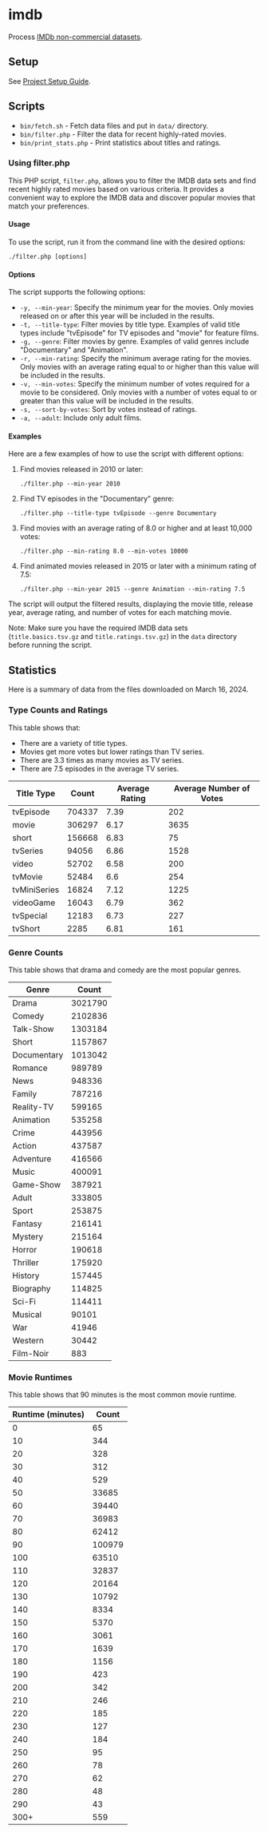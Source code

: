 # imdb
Process [IMDb non-commercial datasets](https://developer.imdb.com/non-commercial-datasets/).

## Setup

See [Project Setup Guide](docs/setup_guide.md).

## Scripts

* `bin/fetch.sh` - Fetch data files and put in `data/` directory.
* `bin/filter.php` - Filter the data for recent highly-rated movies.
* `bin/print_stats.php` - Print statistics about titles and ratings.

### Using filter.php

This PHP script, `filter.php`, allows you to filter the IMDB data sets and find
recent highly rated movies based on various criteria. It provides a convenient
way to explore the IMDB data and discover popular movies that match your
preferences.

#### Usage

To use the script, run it from the command line with the desired options:

```
./filter.php [options]
```

#### Options

The script supports the following options:

- `-y, --min-year`: Specify the minimum year for the movies. Only movies
  released on or after this year will be included in the results.
- `-t, --title-type`: Filter movies by title type. Examples of valid title types
  include "tvEpisode" for TV episodes and "movie" for feature films.
- `-g, --genre`: Filter movies by genre. Examples of valid genres include
  "Documentary" and "Animation".
- `-r, --min-rating`: Specify the minimum average rating for the movies. Only
  movies with an average rating equal to or higher than this value will be
  included in the results.
- `-v, --min-votes`: Specify the minimum number of votes required for a movie to
  be considered. Only movies with a number of votes equal to or greater than
  this value will be included in the results.
- `-s, --sort-by-votes`: Sort by votes instead of ratings.
- `-a, --adult`: Include only adult films.

#### Examples

Here are a few examples of how to use the script with different options:

1. Find movies released in 2010 or later:
   ```
   ./filter.php --min-year 2010
   ```

2. Find TV episodes in the "Documentary" genre:
   ```
   ./filter.php --title-type tvEpisode --genre Documentary
   ```

3. Find movies with an average rating of 8.0 or higher and at least 10,000
votes:
   ```
   ./filter.php --min-rating 8.0 --min-votes 10000
   ```

4. Find animated movies released in 2015 or later with a minimum rating of 7.5:
   ```
   ./filter.php --min-year 2015 --genre Animation --min-rating 7.5
   ```

The script will output the filtered results, displaying the movie title, release
year, average rating, and number of votes for each matching movie.

Note: Make sure you have the required IMDB data sets (`title.basics.tsv.gz` and
`title.ratings.tsv.gz`) in the `data` directory before running the script.

## Statistics

Here is a summary of data from the files downloaded on March 16, 2024.

### Type Counts and Ratings

This table shows that:
* There are a variety of title types.
* Movies get more votes but lower ratings than TV series.
* There are 3.3 times as many movies as TV series.
* There are 7.5 episodes in the average TV series.

| Title Type | Count | Average Rating | Average Number of Votes |
|------------|-------|----------------|-------------------------|
| tvEpisode | 704337 | 7.39 | 202 |
| movie | 306297 | 6.17 | 3635 |
| short | 156668 | 6.83 | 75 |
| tvSeries | 94056 | 6.86 | 1528 |
| video | 52702 | 6.58 | 200 |
| tvMovie | 52484 | 6.6 | 254 |
| tvMiniSeries | 16824 | 7.12 | 1225 |
| videoGame | 16043 | 6.79 | 362 |
| tvSpecial | 12183 | 6.73 | 227 |
| tvShort | 2285 | 6.81 | 161 |

### Genre Counts

This table shows that drama and comedy are the most popular genres.

| Genre | Count |
|-------|-------|
| Drama | 3021790 |
| Comedy | 2102836 |
| Talk-Show | 1303184 |
| Short | 1157867 |
| Documentary | 1013042 |
| Romance | 989789 |
| News | 948336 |
| Family | 787216 |
| Reality-TV | 599165 |
| Animation | 535258 |
| Crime | 443956 |
| Action | 437587 |
| Adventure | 416566 |
| Music | 400091 |
| Game-Show | 387921 |
| Adult | 333805 |
| Sport | 253875 |
| Fantasy | 216141 |
| Mystery | 215164 |
| Horror | 190618 |
| Thriller | 175920 |
| History | 157445 |
| Biography | 114825 |
| Sci-Fi | 114411 |
| Musical | 90101 |
| War | 41946 |
| Western | 30442 |
| Film-Noir | 883 |

### Movie Runtimes

This table shows that 90 minutes is the most common movie runtime.

| Runtime (minutes) | Count |
|-------------------|-------|
| 0 | 65 |
| 10 | 344 |
| 20 | 328 |
| 30 | 312 |
| 40 | 529 |
| 50 | 33685 |
| 60 | 39440 |
| 70 | 36983 |
| 80 | 62412 |
| 90 | 100979 |
| 100 | 63510 |
| 110 | 32837 |
| 120 | 20164 |
| 130 | 10792 |
| 140 | 8334 |
| 150 | 5370 |
| 160 | 3061 |
| 170 | 1639 |
| 180 | 1156 |
| 190 | 423 |
| 200 | 342 |
| 210 | 246 |
| 220 | 185 |
| 230 | 127 |
| 240 | 184 |
| 250 | 95 |
| 260 | 78 |
| 270 | 62 |
| 280 | 48 |
| 290 | 43 |
| 300+ | 559 |
